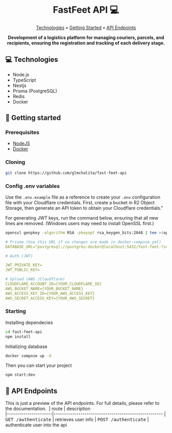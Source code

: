 <h1 align="center" style="font-weight: bold;">FastFeet API 💻</h1>

<p align="center">
 <a href="#tech">Technologies</a> • 
 <a href="#started">Getting Started</a> • 
  <a href="#routes">API Endpoints</a>
</p>

<p align="center">
    <b>Development of a logistics platform for managing couriers, parcels, and recipients, ensuring the registration and tracking of each delivery stage.</b>
</p>

<h2 id="technologies">💻 Technologies</h2>

- Node.js
- TypeScript
- Nestjs
- Prisma (PostgreSQL)
- Redis
- Docker

<h2 id="started">🚀 Getting started</h2>

<h3>Prerequisites</h3>

- [NodeJS](https://nodejs.org/)
- [Docker](https://www.docker.com/)

<h3>Cloning</h3>

```bash
git clone https://github.com/glmchalita/fast-feet-api
```

<h3>Config .env variables</h3>

Use the `.env.example` file as a reference to create your `.env` configuration file with your Cloudflare credentials. First, create a bucket in R2 Object Storage, then generate an API token to obtain your Cloudflare credentials."

For generating JWT keys, run the command below, ensuring that all new lines are removed. (Windows users may need to install OpenSSL first.)

```bash
openssl genpkey -algorithm RSA -pkeyopt rsa_keygen_bits:2048 | tee >(openssl base64 -A > private_key_base64.txt) | openssl rsa -pubout | openssl base64 -A > public_key_base64.txt
```


```yaml
# Prisma (Use this URL if no changes are made in docker-compose.yml)
DATABASE_URL="postgresql://postgres:docker@localhost:5432/fast-feet-?schema=public"

# Auth (JWT)

JWT_PRIVATE_KEY=
JWT_PUBLIC_KEY=

# Upload (AWS /Cloudflare)
CLOUDFLARE_ACCOUNT_ID={YOUR_CLOUDFLARE_ID}
AWS_BUCKET_NAME={YOUR_BUCKET_NAME}
AWS_ACCESS_KEY_ID={YOUR_AWS_ACCESS_KEY}
AWS_SECRET_ACCESS_KEY={YOUR_AWS_SECRET}
```

<h3>Starting</h3>

Installing dependecies

```bash
cd fast-feet-api
npm install
```

Initializing database

```bash
docker compose up -d
```

Then you can start your project

```bash
npm start:dev
```

<h2 id="routes">📍 API Endpoints</h2>

This is just a preview of the API endpoints. For full details, please refer to the documentation.
​
| route               | description                                          
|----------------------|-----------------------------------------------------
| <kbd>GET /authenticate</kbd>     | retrieves user info
| <kbd>POST /authenticate</kbd>     | authenticate user into the api
